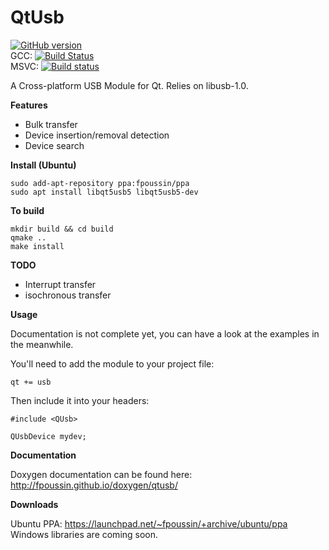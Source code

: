 **QtUsb**
==
[![GitHub version](https://badge.fury.io/gh/fpoussin%2Fqtusb.svg)](https://badge.fury.io/gh/fpoussin%2Fqtusb)  
GCC: [![Build Status](https://jenkins.netyxia.net/buildStatus/icon?job=QtUsb%2Fmaster)](https://jenkins.netyxia.net/job/QtUsb/job/master/)  
MSVC: [![Build status](https://ci.appveyor.com/api/projects/status/4ns2jbdoveyj8n0y?svg=true)](https://ci.appveyor.com/project/fpoussin/qtusb)  

A Cross-platform USB Module for Qt.
Relies on libusb-1.0.

**Features**

- Bulk transfer
- Device insertion/removal detection
- Device search

**Install (Ubuntu)**  

```
sudo add-apt-repository ppa:fpoussin/ppa
sudo apt install libqt5usb5 libqt5usb5-dev
```

**To build**

```shell
mkdir build && cd build
qmake ..
make install
```

**TODO**

- Interrupt transfer
- isochronous transfer

**Usage**

Documentation is not complete yet, you can have a look at the examples in the meanwhile.

You'll need to add the module to your project file:

```
qt += usb
```

Then include it into your headers:

```
#include <QUsb>

QUsbDevice mydev;
```

**Documentation**  

Doxygen documentation can be found here: http://fpoussin.github.io/doxygen/qtusb/

**Downloads**

Ubuntu PPA: https://launchpad.net/~fpoussin/+archive/ubuntu/ppa 
Windows libraries are coming soon.
